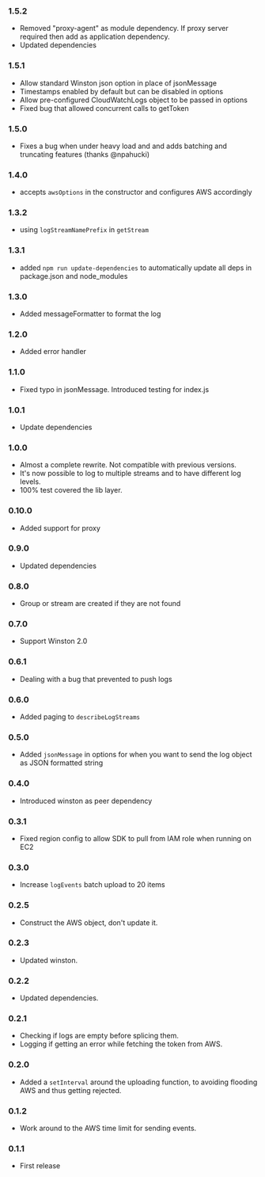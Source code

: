### 1.5.2

* Removed "proxy-agent" as module dependency. If proxy server required then add as application dependency.
* Updated dependencies

### 1.5.1

* Allow standard Winston json option in place of jsonMessage
* Timestamps enabled by default but can be disabled in options
* Allow pre-configured CloudWatchLogs object to be passed in options
* Fixed bug that allowed concurrent calls to getToken

### 1.5.0

* Fixes a bug when under heavy load and and adds batching and truncating features (thanks @npahucki)

### 1.4.0

* accepts `awsOptions` in the constructor and configures AWS accordingly

### 1.3.2

* using `logStreamNamePrefix` in `getStream`

### 1.3.1

* added `npm run update-dependencies` to automatically update all deps in package.json and node_modules

### 1.3.0

* Added messageFormatter to format the log

### 1.2.0

* Added error handler

### 1.1.0

* Fixed typo in jsonMessage. Introduced testing for index.js

### 1.0.1

* Update dependencies

### 1.0.0

* Almost a complete rewrite. Not compatible with previous versions.
* It's now possible to log to multiple streams and to have different
log levels.
* 100% test covered the lib layer.

### 0.10.0

* Added support for proxy

### 0.9.0

* Updated dependencies

### 0.8.0

* Group or stream are created if they are not found

### 0.7.0

* Support Winston 2.0

### 0.6.1

* Dealing with a bug that prevented to push logs

### 0.6.0

* Added paging to `describeLogStreams`

### 0.5.0

* Added `jsonMessage` in options for when you want to send the log object as JSON formatted string

### 0.4.0

* Introduced winston as peer dependency

### 0.3.1

* Fixed region config to allow SDK to pull from IAM role when running on EC2

### 0.3.0

* Increase `logEvents` batch upload to 20 items

### 0.2.5

* Construct the AWS object, don't update it.

### 0.2.3

* Updated winston.

### 0.2.2

* Updated dependencies.

### 0.2.1

* Checking if logs are empty before splicing them.
* Logging if getting an error while fetching the token from AWS.

### 0.2.0

* Added a `setInterval` around the uploading function, to avoiding flooding AWS and thus getting rejected.

### 0.1.2

* Work around to the AWS time limit for sending events.

### 0.1.1

* First release
